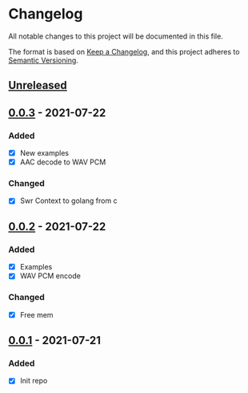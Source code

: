 # Changelog
All notable changes to this project will be documented in this file.

The format is based on [Keep a Changelog](https://keepachangelog.com/en/1.0.0/),
and this project adheres to [Semantic Versioning](https://semver.org/spec/v2.0.0.html).

## [Unreleased]

## [0.0.3] - 2021-07-22
### Added
- [x] New examples
- [x] AAC decode to WAV PCM
### Changed
- [x] Swr Context to golang from c

## [0.0.2] - 2021-07-22
### Added
- [x] Examples
- [x] WAV PCM encode
### Changed
- [x] Free mem

## [0.0.1] - 2021-07-21
### Added
- [x] Init repo

[Unreleased]: https://github.com/Danile71/go-rtsp/compare/v0.0.3...master
[0.0.3]: https://github.com/Danile71/go-rtsp/compare/v0.0.2...v0.0.3
[0.0.2]: https://github.com/Danile71/go-rtsp/compare/v0.0.1...v0.0.2
[0.0.1]: https://github.com/Danile71/go-rtsp/tree/v0.0.1
